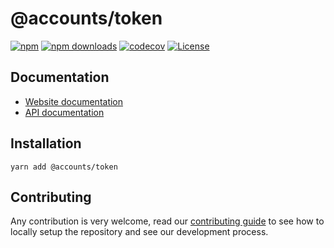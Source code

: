 # @accounts/token

[![npm](https://img.shields.io/npm/v/@accounts/token)](https://www.npmjs.com/package/@accounts/token)
[![npm downloads](https://img.shields.io/npm/dm/@accounts/token)](https://www.npmjs.com/package/@accounts/token)
[![codecov](https://img.shields.io/codecov/c/github/accounts-js/accounts)](https://codecov.io/gh/accounts-js/accounts)
[![License](https://img.shields.io/github/license/accounts-js/accounts)](https://github.com/accounts-js/accounts/blob/master/LICENSE)

## Documentation

- [Website documentation](https://www.accountsjs.com/docs/strategies/token)
- [API documentation](https://www.accountsjs.com/docs/api/token/globals)

## Installation

```
yarn add @accounts/token
```

## Contributing

Any contribution is very welcome, read our [contributing guide](https://github.com/accounts-js/accounts/blob/master/CONTRIBUTING.md) to see how to locally setup the repository and see our development process.
